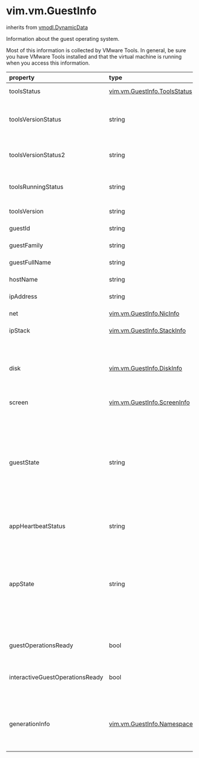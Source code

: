 vim.vm.GuestInfo
================
inherits from [vmodl.DynamicData](docs/vmodl.DynamicData.md)


Information about the guest operating system.   <p>   Most of this information is collected by VMware Tools.   In general, be sure you have VMware Tools installed   and that the virtual machine is running when you access this information.

| property | type | optional | priv | desc |
|:---------|:-----|:---------|:-----|:-----|
| toolsStatus | [vim.vm.GuestInfo.ToolsStatus](vim.vm.GuestInfo.ToolsStatus.md "vim.vm.GuestInfo.ToolsStatus") | true | None | Current status of VMware Tools in the guest operating system, if known. |
| toolsVersionStatus | string | true | None | Current version status of VMware Tools in the guest operating system,   if known. The set of possible values is described in   <a href="vim.vm.GuestInfo.ToolsVersionStatus.md">VirtualMachineToolsVersionStatus</a> for vSphere API 5.0. |
| toolsVersionStatus2 | string | true | None | Current version status of VMware Tools in the guest operating system,   if known. The set of possible values is described in   <a href="vim.vm.GuestInfo.ToolsVersionStatus.md">VirtualMachineToolsVersionStatus</a> |
| toolsRunningStatus | string | true | None | Current running status of VMware Tools in the guest operating system,   if known. The set of possible values is described in   <a href="vim.vm.GuestInfo.ToolsRunningStatus.md">VirtualMachineToolsRunningStatus</a> |
| toolsVersion | string | true | None | Current version of VMware Tools, if known. |
| guestId | string | true | None | Guest operating system identifier (short name), if known. |
| guestFamily | string | true | None | Guest operating system family, if known. |
| guestFullName | string | true | None | Guest operating system full name, if known. |
| hostName | string | true | None | Hostname of the guest operating system, if known. |
| ipAddress | string | true | None | Primary IP address assigned to the guest operating system, if known. |
| net | [vim.vm.GuestInfo.NicInfo](vim.vm.GuestInfo.NicInfo.md "vim.vm.GuestInfo.NicInfo") | true | None | Guest information about network adapters, if known. |
| ipStack | [vim.vm.GuestInfo.StackInfo](vim.vm.GuestInfo.StackInfo.md "vim.vm.GuestInfo.StackInfo") | true | None | Guest information about IP networking stack, if known. |
| disk | [vim.vm.GuestInfo.DiskInfo](vim.vm.GuestInfo.DiskInfo.md "vim.vm.GuestInfo.DiskInfo") | true | None | Guest information about disks.  <p>  You can obtain Linux guest disk information for the following file system  types only: Ext2, Ext3, Ext4, ReiserFS, ZFS, NTFS, VFAT, UFS, PCFS, HFS, and MS-DOS. |
| screen | [vim.vm.GuestInfo.ScreenInfo](vim.vm.GuestInfo.ScreenInfo.md "vim.vm.GuestInfo.ScreenInfo") | true | None | Guest screen resolution info, if known. |
| guestState | string | None | None | Operation mode of guest operating system. One of:   <ul>    <li> "running" - Guest is running normally.    <li> "shuttingdown" - Guest has a pending shutdown command.    <li> "resetting" - Guest has a pending reset command.    <li> "standby" - Guest has a pending standby command.    <li> "notrunning" - Guest is not running.    <li> "unknown" - Guest information is not available.   </ul> |
| appHeartbeatStatus | string | true | None | Application heartbeat status.  Please see <a href="vim.VirtualMachine.AppHeartbeatStatusType.md">VirtualMachineAppHeartbeatStatusType</a> |
| appState | string | true | None | Application state.   If vSphere HA is enabled and the vm is configured for Application Monitoring  and this field's value is "appStateNeedReset" then HA will attempt immediately reset  the vm.   There are some system conditions which may delay the immediate reset. The immediate  reset will be performed as soon as allowed by vSphere HA and ESX. If during these  conditions the value is changed to appStateOk the reset will be cancelled.<br>See <a href="vim.vm.GuestInfo.AppStateType.md">GuestInfoAppStateType</a><br> |
| guestOperationsReady | bool | true | None | Guest Operations availability.   If true, the vitrual machine is ready to process guest operations. |
| interactiveGuestOperationsReady | bool | true | None | Interactive Guest Operations availability.   If true, the vitrual machine is ready to process guest operations  as the user interacting with the guest desktop. |
| generationInfo | [vim.vm.GuestInfo.NamespaceGenerationInfo](vim.vm.GuestInfo.NamespaceGenerationInfo.md "vim.vm.GuestInfo.NamespaceGenerationInfo") | true | VirtualMachine.Namespace.EventNotify | A list of namespaces and their corresponding generation numbers.  Only namespaces with non-zero  <a href="vim.vm.NamespaceManager.CreateSpec.md#maxSizeEventsFromGuest">maxSizeEventsFromGuest</a>  are guaranteed to be present here.  Use <a href="vim.vm.NamespaceManager.md#listNamespaces">ListNamespaces</a> to retrieve list of  namespaces. |


